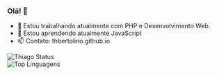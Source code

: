 ### Olá! 👋

- 🔭 Estou trabalhando atualmente com PHP e Desenvolvimento Web.
- 🌱 Estou aprendendo atualmente JavaScript
- 📫 Contato: thbertolino.github.io

![Thiago Status](https://github-readme-stats.vercel.app/api?username=thbertolino&show_icons=true)
<br>
![Top Linguagens](https://github-readme-stats.vercel.app/api/top-langs/?username=thbertolino&layout=compact)

